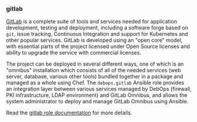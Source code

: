 ### gitlab

[GitLab](https://about.gitlab.com/) is a complete suite of tools and
services needed for application development, testing and deployment,
including a software forge based on `git`, issue tracking, Continuous
Integration and support for Kubernetes and other popular services.
GitLab is developed using an "open core" model, with essential parts of
the project licensed under Open Source licenses and ability to upgrade
the service with commercial licenses.

The project can be deployed in several different ways, one of which is
an "omnibus" installation which consists of all of the needed services
(web server, database, various other tools) bundled together in a
package and managed as a whole using Chef. The `debops.gitlab` Ansible
role provides an integration layer between various services managed by
DebOps (firewall, PKI infrastructure, LDAP environment) and GitLab
Omnibus, and allows the system administrator to deploy and manage GitLab
Omnibus using Ansible.

Read the [gitlab role documentation](https://docs.debops.org/en/stable-3.2/ansible/roles/gitlab/) for more details.
